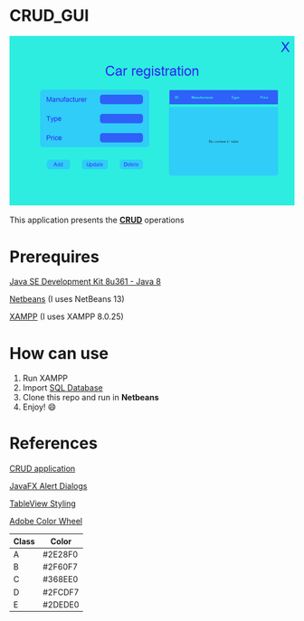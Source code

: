 # CRUD_GUI

![](https://github.com/tothm23/CRUD_GUI/blob/master/app.png)

This application presents the [**CRUD**](https://en.wikipedia.org/wiki/Create,_read,_update_and_delete) operations

# Prerequires
[Java SE Development Kit 8u361 - Java 8](https://www.oracle.com/java/technologies/downloads/#java8)

[Netbeans](https://netbeans.apache.org/download/nb13/nb13.html) (I uses NetBeans 13)

[XAMPP](https://sourceforge.net/projects/xampp/files/XAMPP%20Windows/8.0.25/) (I uses XAMPP 8.0.25)

# How can use
1. Run XAMPP
2. Import [SQL Database](https://github.com/tothm23/CRUD_GUI/blob/master/src/sql/cars.sql)
3. Clone this repo and run in **Netbeans**
4. Enjoy! 😄

# References
[CRUD application](https://www.youtube.com/watch?v=fML0QS9t_Po)

[JavaFX Alert Dialogs](https://o7planning.org/11529/javafx-alert-dialog)

[TableView Styling](https://edencoding.com/style-tableview-javafx/)

[Adobe Color Wheel](https://color.adobe.com/create/color-wheel)

|Class|Color|
|-----|-----|
|A|#2E28F0|
|B|#2F60F7|
|C|#368EE0|
|D|#2FCDF7|
|E|#2DEDE0|
